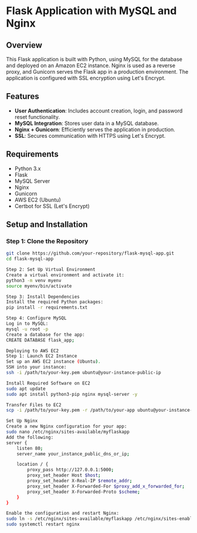 # Flask Application with MySQL and Nginx

## Overview

This Flask application is built with Python, using MySQL for the database and deployed on an Amazon EC2 instance. Nginx is used as a reverse proxy, and Gunicorn serves the Flask app in a production environment. The application is configured with SSL encryption using Let's Encrypt.

## Features

- **User Authentication**: Includes account creation, login, and password reset functionality.
- **MySQL Integration**: Stores user data in a MySQL database.
- **Nginx + Gunicorn**: Efficiently serves the application in production.
- **SSL**: Secures communication with HTTPS using Let's Encrypt.

## Requirements

- Python 3.x
- Flask
- MySQL Server
- Nginx
- Gunicorn
- AWS EC2 (Ubuntu)
- Certbot for SSL (Let's Encrypt)

## Setup and Installation

### Step 1: Clone the Repository

```bash
git clone https://github.com/your-repository/flask-mysql-app.git
cd flask-mysql-app

Step 2: Set Up Virtual Environment
Create a virtual environment and activate it:
python3 -m venv myenv
source myenv/bin/activate

Step 3: Install Dependencies
Install the required Python packages:
pip install -r requirements.txt

Step 4: Configure MySQL
Log in to MySQL:
mysql -u root -p
Create a database for the app:
CREATE DATABASE flask_app;

Deploying to AWS EC2
Step 1: Launch EC2 Instance
Set up an AWS EC2 instance (Ubuntu).
SSH into your instance:
ssh -i /path/to/your-key.pem ubuntu@your-instance-public-ip

Install Required Software on EC2
sudo apt update
sudo apt install python3-pip nginx mysql-server -y

Transfer Files to EC2
scp -i /path/to/your-key.pem -r /path/to/your-app ubuntu@your-instance-public-ip:/home/ubuntu/

Set Up Nginx
Create a new Nginx configuration for your app:
sudo nano /etc/nginx/sites-available/myflaskapp
Add the following:
server {
    listen 80;
    server_name your_instance_public_dns_or_ip;

    location / {
        proxy_pass http://127.0.0.1:5000;
        proxy_set_header Host $host;
        proxy_set_header X-Real-IP $remote_addr;
        proxy_set_header X-Forwarded-For $proxy_add_x_forwarded_for;
        proxy_set_header X-Forwarded-Proto $scheme;
    }
}

Enable the configuration and restart Nginx:
sudo ln -s /etc/nginx/sites-available/myflaskapp /etc/nginx/sites-enabled
sudo systemctl restart nginx




























































